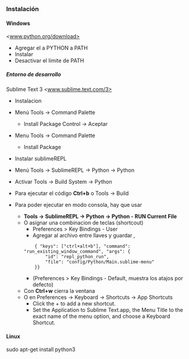 ### Instalación


#### Windows
<www.python.org/download>

- Agregar el a PYTHON a PATH
- Instalar
- Desactivar el límite de PATH


##### Entorno de desarrollo
Sublime Text 3
<www.sublime.text.com/3>

- Instalacion
- Menú Tools -> Command Palette
  - Install Package Control -> Aceptar
- Menu Tools -> Command Palette
  - Install Package
- Instalar sublimeREPL
- Menú Tools -> SublimeREPL -> Python -> Python

- Activar Tools -> Build System -> Python

- Para ejecutar el código **Ctrl+b** o Tools -> Build

- Para poder ejecutar en modo consola, hay que usar 
  - **Tools -> SublimeREPL -> Python -> Python - RUN Current File**
  - O asignar una combinacion de teclas (shortcout)
    - Preferences > Key Bindings - User
    - Agregar al archivo entre llaves y guardar ,
    ```config
    	{ "keys": ["ctrl+alt+b"], "command": "run_existing_window_command", "args": {
    		"id": "repl_python_run",
    		"file": "config/Python/Main.sublime-menu"
    	}}
    ``` 
    - (Preferences > Key Bindings - Default, muestra los atajos por defecto)
  - Con **Ctrl+w** cierra la ventana
  - O en Preferences → Keyboard → Shortcuts → App Shortcuts
  	- Click the + to add a new shortcut.
    - Set the Application to Sublime Text.app, the Menu Title to the exact name of the menu option, and choose a Keyboard Shortcut.


#### Linux

sudo apt-get install python3 